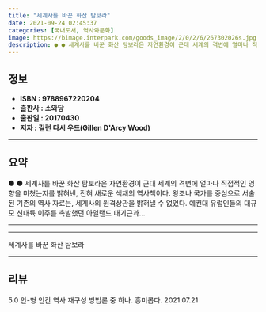 ```yaml
---
title: "세계사를 바꾼 화산 탐보라"
date: 2021-09-24 02:45:37
categories: [국내도서, 역사와문화]
image: https://bimage.interpark.com/goods_image/2/0/2/6/267302026s.jpg
description: ● ● 세계사를 바꾼 화산 탐보라은 자연환경이 근대 세계의 격변에 얼마나 직접적인 영향을 미쳤는지를 밝혀낸, 전혀 새로운 색채의 역사책이다. 왕조나 국가를 중심으로 서술된 기존의 역사 자료는, 세계사의 원격상관을 밝혀낼 수 없었다. 예컨대 유럽인들의 대규모 신대륙 이주를 촉발했던 아
---
```


## **정보**

- **ISBN : 9788967220204**
- **출판사 : 소와당**
- **출판일 : 20170430**
- **저자 : 길런 다시 우드(Gillen D'Arcy Wood)**

------



## **요약**

●  ●  세계사를 바꾼 화산 탐보라은 자연환경이 근대 세계의 격변에 얼마나 직접적인 영향을 미쳤는지를 밝혀낸, 전혀 새로운 색채의 역사책이다. 왕조나 국가를 중심으로 서술된 기존의 역사 자료는, 세계사의 원격상관을 밝혀낼 수 없었다. 예컨대 유럽인들의 대규모 신대륙 이주를 촉발했던 아일랜드 대기근과... 

------



------


세계사를 바꾼 화산 탐보라 

------


## **리뷰** 

5.0 안-형 인간 역사 재구성 방법론 중 하나.
흥미롭다. 2021.07.21 <br/>